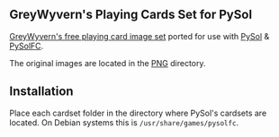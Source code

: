 ## GreyWyvern's Playing Cards Set for PySol

[GreyWyvern's free playing card image set](http://www.greywyvern.com/?post=183) ported for use with [PySol](https://www.pysol.org/) & [PySolFC](https://pysolfc.sourceforge.io/).

The original images are located in the [PNG](PNG) directory.

## Installation

Place each cardset folder in the directory where PySol's cardsets are located. On Debian systems this is
`/usr/share/games/pysolfc`.
